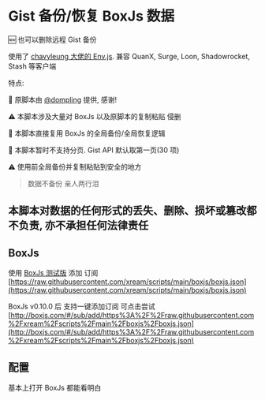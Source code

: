 # Gist 备份/恢复 BoxJs 数据

🆕 也可以删除远程 Gist 备份

使用了 [chavyleung 大佬的 Env.js](https://github.com/chavyleung/scripts/blob/master/Env.js). 兼容 QuanX, Surge, Loon, Shadowrocket, Stash 等客户端

特点:

🐶 原脚本由 [@dompling](https://github.com/dompling) 提供, 感谢!

⚠️ 本脚本涉及大量对 BoxJs 以及原脚本的复制粘贴 侵删

🚀 本脚本直接复用 BoxJs 的全局备份/全局恢复逻辑

🐶 本脚本暂时不支持分页. Gist API 默认取第一页(30 项)

⚠️ 使用前全局备份并复制粘贴到安全的地方

> 数据不备份 亲人两行泪

## 本脚本对数据的任何形式的丢失、删除、损坏或篡改都不负责, 亦不承担任何法律责任

## BoxJs

使用 [BoxJs 测试版](https://chavyleung.gitbook.io/boxjs) 添加 订阅 [https://raw.githubusercontent.com/xream/scripts/main/boxjs/boxjs.json](https://raw.githubusercontent.com/xream/scripts/main/boxjs/boxjs.json)

BoxJs v0.10.0 后 支持一键添加订阅 可点击尝试 [http://boxjs.com/#/sub/add/https%3A%2F%2Fraw.githubusercontent.com%2Fxream%2Fscripts%2Fmain%2Fboxjs%2Fboxjs.json](http://boxjs.com/#/sub/add/https%3A%2F%2Fraw.githubusercontent.com%2Fxream%2Fscripts%2Fmain%2Fboxjs%2Fboxjs.json)

## 配置

基本上打开 BoxJs 都能看明白

